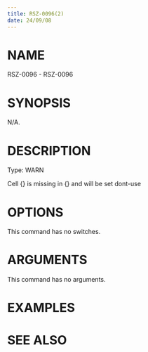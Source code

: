 ```yaml
---
title: RSZ-0096(2)
date: 24/09/08
---
```


# NAME

RSZ-0096 - RSZ-0096

# SYNOPSIS

N/A.

# DESCRIPTION

Type: WARN

Cell {} is missing in {} and will be set dont-use

# OPTIONS

This command has no switches.

# ARGUMENTS

This command has no arguments.

# EXAMPLES

# SEE ALSO
